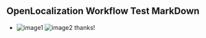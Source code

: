 ## OpenLocalization Workflow Test MarkDown
* ![image1](.\bc77e478-2206-4001-a0bc-848cf0c6f0bc.png)   ![image2](.\5caef700-1ca8-4716-994d-20b401be3b18.png) 
thanks!